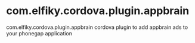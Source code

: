 # com.elfiky.cordova.plugin.appbrain
com.elfiky.cordova.plugin.appbrain cordova plugin to add appbrain ads to your phonegap application
